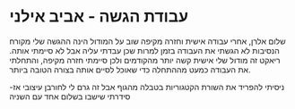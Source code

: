 # עבודת הגשה - אביב אילני

שלום אלרן,
אחרי עבודה אישית וחזרה מקיפה שוב על המודול הינה ההגשה שלי
מקורח הנסיבות לא הגשתי את העבודה בזמן למרות שכן עבדתי עליה אבל לא סיימתי אותה.
ריאקט זה מודול שלי אישית קשה יותר מהקודמים ולכן סיימתי חזרה מקיפה, והתחלתי את העבודה כמעט מההתחלה כדי שאוכל לסיים אותה בצורה הטובה ביותר.

-ניסיתי להפריד את השורת הקטגוריות בטבלה מהגוף אבל זה גרם לי לחורבן עיצובי אז סידרתי שישבו בשלום אחד עם השניה
